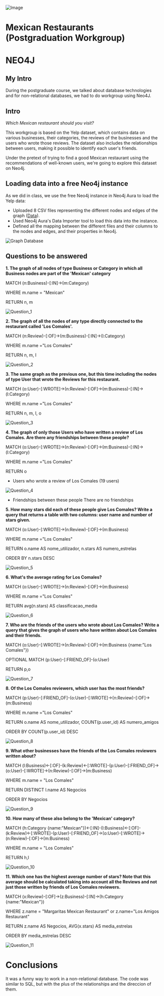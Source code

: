 ![Image](https://github.com/AnaPatSilva/Mexican_Restaurants-Postgraduate_workgroup-NEO4J/blob/main/meta.png)
# Mexican Restaurants (Postgraduation Workgroup)
# NEO4J

## My Intro
During the postgraduate course, we talked about database technologies and for non-relational databases, we had to do workgroup using Neo4J.

## Intro
_Which Mexican restaurant should you visit?_

This workgroup is based on the Yelp dataset, which contains data on various businesses, their categories, the reviews of the businesses and the users who wrote those reviews. The dataset also includes the relationships between users, making it possible to identify each user's friends.

Under the pretext of trying to find a good Mexican restaurant using the recommendations of well-known users, we're going to explore this dataset on Neo4j.

## Loading data into a free Neo4j instance
As we did in class, we use the free Neo4j instance in Neo4j Aura to load the Yelp data:

- Uploaded 8 CSV files representing the different nodes and edges of the graph ([Data](https://github.com/AnaPatSilva/Mexican_Restaurants-Postgraduation_Workgroup-NEO4J/tree/main/Data)).
- Used Neo4j Aura's Data Importer tool to load this data into the instance.
- Defined all the mapping between the different files and their columns to the nodes and edges, and their properties in Neo4j.

![Graph Database](https://github.com/AnaPatSilva/Mexican_Restaurants-Postgraduation_Workgroup-NEO4J/blob/main/Images/Graph%20Database.jpg)

## Questions to be answered
**1. The graph of all nodes of type Business or Category in which all Business nodes are part of the 'Mexican' category**

MATCH (n:Business)-[:IN]->(m:Category)

WHERE m.name = "Mexican"

RETURN n, m

![Question_1](https://github.com/AnaPatSilva/Mexican_Restaurants-Postgraduation_Workgroup-NEO4J/blob/main/Images/Question_1.jpg)

**2. The graph of all the nodes of any type directly connected to the restaurant called 'Los Comales'.**

MATCH (n:Review)-[:OF]->(m:Business)-[:IN]->(l:Category)

WHERE m.name ="Los Comales"

RETURN n, m, l

![Question_2](https://github.com/AnaPatSilva/Mexican_Restaurants-Postgraduation_Workgroup-NEO4J/blob/main/Images/Question_2.jpg)

**3. The same graph as the previous one, but this time including the nodes of type User that wrote the Reviews for this restaurant.**

MATCH (o:User)-[:WROTE]->(n:Review)-[:OF]->(m:Business)-[:IN]->(l:Category)

WHERE m.name ="Los Comales"

RETURN n, m, l, o

![Question_3](https://github.com/AnaPatSilva/Mexican_Restaurants-Postgraduation_Workgroup-NEO4J/blob/main/Images/Question_3.jpg)

**4. The graph of only those Users who have written a review of Los Comales. Are there any friendships between these people?**

MATCH (o:User)-[:WROTE]->(n:Review)-[:OF]->(m:Business)-[:IN]->(l:Category)

WHERE m.name ="Los Comales"

RETURN o

- Users who wrote a review of Los Comales (19 users)

![Question_4](https://github.com/AnaPatSilva/Mexican_Restaurants-Postgraduation_Workgroup-NEO4J/blob/main/Images/Question_4.jpg)

- Friendships between these people
There are no friendships

**5. How many stars did each of these people give Los Comales? Write a query that returns a table with two columns: user name and number of stars given.**

MATCH (o:User)-[:WROTE]->(n:Review)-[:OF]->(m:Business)

WHERE m.name ="Los Comales"

RETURN o.name AS nome_utilizador, n.stars AS numero_estrelas

ORDER BY n.stars DESC

![Question_5](https://github.com/AnaPatSilva/Mexican_Restaurants-Postgraduation_Workgroup-NEO4J/blob/main/Images/Question_5.jpg)

**6. What's the average rating for Los Comales?**

MATCH (o:User)-[:WROTE]->(n:Review)-[:OF]->(m:Business)

WHERE m.name ="Los Comales"

RETURN avg(n.stars) AS classificacao_media

![Question_6](https://github.com/AnaPatSilva/Mexican_Restaurants-Postgraduation_Workgroup-NEO4J/blob/main/Images/Question_6.jpg)

**7. Who are the friends of the users who wrote about Los Comales? Write a query that gives the graph of users who have written about Los Comales and their friends.**

MATCH (o:User)-[:WROTE]->(n:Review)-[:OF]->(m:Business {name:"Los Comales"})

OPTIONAL MATCH (p:User)-[:FRIEND_OF]-(o:User)

RETURN p,o

![Question_7](https://github.com/AnaPatSilva/Mexican_Restaurants-Postgraduation_Workgroup-NEO4J/blob/main/Images/Question_7.jpg)

**8. Of the Los Comales reviewers, which user has the most friends?**

MATCH (p:User)-[:FRIEND_OF]-(o:User)-[:WROTE]->(n:Review)-[:OF]->(m:Business)

WHERE m.name ="Los Comales"

RETURN o.name AS nome_utilizador, COUNT(p.user_id) AS numero_amigos

ORDER BY COUNT(p.user_id) DESC

![Question_8](https://github.com/AnaPatSilva/Mexican_Restaurants-Postgraduation_Workgroup-NEO4J/blob/main/Images/Question_8.jpg)

**9. What other businesses have the friends of the Los Comales reviewers written about?**

MATCH (l:Business)<-[:OF]-(k:Review)<-[:WROTE]-(p:User)-[:FRIEND_OF]->(o:User)-[:WROTE]->(n:Review)-[:OF]->(m:Business)

WHERE m.name = "Los Comales"

RETURN DISTINCT l.name AS Negocios

ORDER BY Negocios

![Question_9](https://github.com/AnaPatSilva/Mexican_Restaurants-Postgraduation_Workgroup-NEO4J/blob/main/Images/Question_9.jpg)

**10. How many of these also belong to the 'Mexican' category?**

MATCH (h:Category {name:"Mexican"})<-[:IN]-(l:Business)<-[:OF]-(k:Review)<-[:WROTE]-(p:User)-[:FRIEND_OF]->(o:User)-[:WROTE]->(n:Review)-[:OF]->(m:Business)

WHERE m.name = "Los Comales"

RETURN h,l

![Question_10](https://github.com/AnaPatSilva/Mexican_Restaurants-Postgraduation_Workgroup-NEO4J/blob/main/Images/Question_10.jpg)

**11. Which one has the highest average number of stars? Note that this average should be calculated taking into account all the Reviews and not just those written by friends of Los Comales reviewers.**

MATCH (x:Review)-[:OF]->(z:Business)-[:IN]->(h:Category {name:"Mexican"})

WHERE z.name = "Margaritas Mexican Restaurant" or z.name="Los Amigos Restaurant"

RETURN z.name AS Negocios, AVG(x.stars) AS media_estrelas

ORDER BY media_estrelas DESC

![Question_11](https://github.com/AnaPatSilva/Mexican_Restaurants-Postgraduation_Workgroup-NEO4J/blob/main/Images/Question_11.jpg)


# Conclusions
It was a funny way to work in a non-relational database.
The code was similar to SQL, but with the plus of the relationships and the direccion of them.
